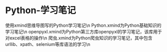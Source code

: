 # Python-学习笔记
使用xmind思维导图写的Python学习笔记\n
Python.xmind为Python基础知识的学习笔记\n
openpyxl.xmind为Python第三方库openpyxl的学习笔记，该库用于对excel表格的操作\n
爬虫.xmind为Python爬虫知识的学习笔记，其中包含urllib、xpath、selenium等库语法的学习\n
